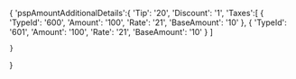 {
    'pspAmountAdditionalDetails':{
		'Tip': '20',
		'Discount': '1',
		'Taxes':[
			{
				'TypeId': '600',
				'Amount': '100',
				'Rate': '21',
				'BaseAmount': '10'
			},
			{
				'TypeId': '601',
				'Amount': '100',
				'Rate': '21',
				'BaseAmount': '10'
			}
		]

	}
}